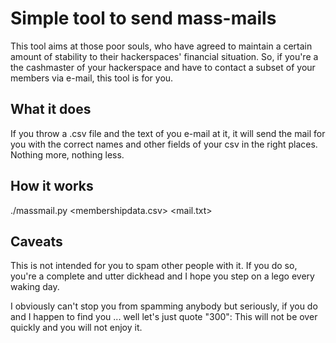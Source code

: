Simple tool to send mass-mails
==============================

This tool aims at those poor souls, who have agreed to maintain a certain amount
of stability to their hackerspaces' financial situation. So, if you're a the
cashmaster of your hackerspace and have to contact a subset of your members via 
e-mail, this tool is for you.

What it does
------------

If you throw a .csv file and the text of you e-mail at it, it will send the mail
for you with the correct names and other fields of your csv in the right places.
Nothing more, nothing less.

How it works
------------

./massmail.py \<membershipdata.csv\> \<mail.txt\>

Caveats
-------

This is not intended for you to spam other people with it. If you do so, you're
a complete and utter dickhead and I hope you step on a lego every waking day.

I obviously can't stop you from spamming anybody but seriously, if you do and I
happen to find you ... well let's just quote "300": This will not be over quickly
and you will not enjoy it.

